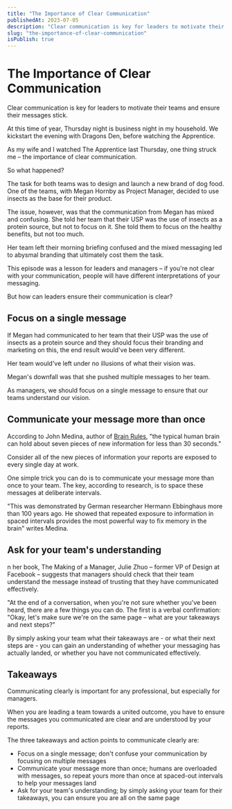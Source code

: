```yaml
---
title: "The Importance of Clear Communication"
publishedAt: 2023-07-05
description: "Clear communication is key for leaders to motivate their teams and ensure their messages stick."
slug: "the-importance-of-clear-communication"
isPublish: true
---
```


# The Importance of Clear Communication

Clear communication is key for leaders to motivate their teams and ensure their messages stick.

At this time of year, Thursday night is business night in my household. We kickstart the evening with Dragons Den, before watching the Apprentice. 

As my wife and I watched The Apprentice last Thursday, one thing struck me – the importance of clear communication. 

So what happened?

The task for both teams was to design and launch a new brand of dog food. One of the teams, with Megan Hornby as Project Manager, decided to use insects as the base for their product. 

The issue, however, was that the communication from Megan has mixed and confusing. She told her team that their USP was the use of insects as a protein source, but not to focus on it. She told them to focus on the healthy benefits, but not too much.

Her team left their morning briefing confused and the mixed messaging led to abysmal branding that ultimately cost them the task. 

This episode was a lesson for leaders and managers – if you're not clear with your communication, people will have different interpretations of your messaging. 

But how can leaders ensure their communication is clear?

## Focus on a single message

If Megan had communicated to her team that their USP was the use of insects as a protein source and they should focus their branding and marketing on this, the end result would've been very different. 

Her team would've left under no illusions of what their vision was. 

Megan's downfall was that she pushed multiple messages to her team.

As managers, we should focus on a single message to ensure that our teams understand our vision. 

## Communicate your message more than once

According to John Medina, author of [Brain Rules](http://brainrules.net/about-brain-rules?ref=scott-salter), "the typical human brain can hold about seven pieces of new information for less than 30 seconds."

Consider all of the new pieces of information your reports are exposed to every single day at work. 

One simple trick you can do is to communicate your message more than once to your team. The key, according to research, is to space these messages at deliberate intervals. 

"This was demonstrated by German researcher Hermann Ebbinghaus more than 100 years ago. He showed that repeated exposure to information in spaced intervals provides the most powerful way to fix memory in the brain" writes Medina. 

## Ask for your team's understanding

n her book, The Making of a Manager, Julie Zhuo – former VP of Design at Facebook – suggests that managers should check that their team understand the message instead of trusting that they have communicated effectively. 

"At the end of a conversation, when you're not sure whether you've been heard, there are a few things you can do. The first is a verbal confirmation: "Okay, let's make sure we're on the same page – what are your takeaways and next steps?"

By simply asking your team what their takeaways are - or what their next steps are - you can gain an understanding of whether your messaging has actually landed, or whether you have not communicated effectively. 

## Takeaways

Communicating clearly is important for any professional, but especially for managers. 

When you are leading a team towards a united outcome, you have to ensure the messages you communicated are clear and are understood by your reports. 

The three takeaways and action points to communicate clearly are: 

* Focus on a single message; don't confuse your communication by focusing on multiple messages
* Communicate your message more than once; humans are overloaded with messages, so repeat yours more than once at spaced-out intervals to help your messages land
* Ask for your team's understanding; by simply asking your team for their takeaways, you can ensure you are all on the same page